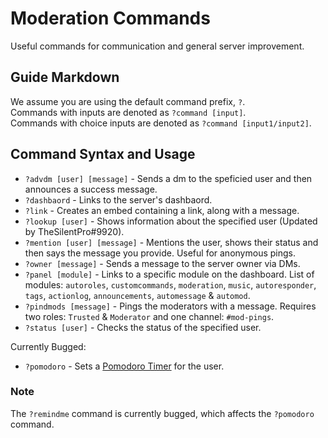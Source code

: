 # Moderation Commands
Useful commands for communication and general server improvement.

## Guide Markdown
We assume you are using the default command prefix, `?`.  
Commands with inputs are denoted as `?command [input]`.  
Commands with choice inputs are denoted as `?command [input1/input2]`. 

## Command Syntax and Usage
* `?advdm [user] [message]` - Sends a dm to the speficied user and then announces a success message. 
* `?dashbaord` - Links to the server's dashbaord.
* `?link` - Creates an embed containing a link, along with a message.
* `?lookup [user]` - Shows information about the specified user (Updated by TheSilentPro#9920).
* `?mention [user] [message]` - Mentions the user, shows their status and then says the message you provide. Useful for anonymous pings.
* `?owner [message]` - Sends a message to the server owner via DMs.
* `?panel [module]` - Links to a specific module on the dashboard. List of modules: `autoroles`, `customcommands`, `moderation`, `music`, `autoresponder`, `tags`, `actionlog`, `announcements`, `automessage` & `automod`.
* `?pindmods [message]` - Pings the moderators with a message. Requires two roles: `Trusted` & `Moderator` and one channel: `#mod-pings`.
* `?status [user]` - Checks the status of the specified user.
  
Currently Bugged:
* `?pomodoro` - Sets a [Pomodoro Timer](https://francescocirillo.com/pages/pomodoro-technique) for the user.

### Note
The ``?remindme`` command is currently bugged, which affects the `?pomodoro` command.
